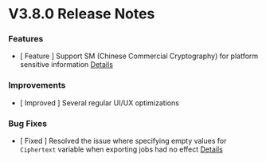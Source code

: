 # V3.8.0 Release Notes




### Features
- [ Feature ] Support SM (Chinese Commercial Cryptography) for platform sensitive information [Details](http://github.com/TencentBlueKing/bk-job/issues/2055)


### Improvements
- [ Improved ] Several regular UI/UX optimizations

### Bug Fixes

- [ Fixed ] Resolved the issue where specifying empty values for `Ciphertext` variable when exporting jobs had no effect [Details](http://github.com/TencentBlueKing/bk-job/issues/2348)